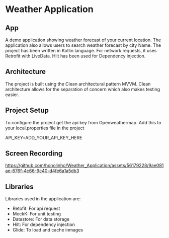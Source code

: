 # Weather Application 
## App
A demo application showing weather forecast of your current location. The application also allows users to search weather forecast by city Name. The project has been written in Kotlin language. For network requests, it uses Retrofit with LiveData. Hilt has been used for Dependency injection.
## Architecture
The project is built using the Clean architectural pattern MVVM. Clean architecture allows for the separation of concern which also makes testing easier.
## Project Setup
To configure the project get the api key from Openweathermap. Add this to your local.properties file in the project

API_KEY=ADD_YOUR_API_KEY_HERE

## Screen Recording 

https://github.com/honolinho/Weather_Application/assets/56179228/9ae081ae-676f-4c66-9c40-d4fe6a1a5db3

## Libraries 
Libraries used in the application are: 

* Retofit: For api request
* MockK: For unit testing
* Datastore: For data storage
* Hilt: For dependency injection
* Glide: To load and cache inmages 














